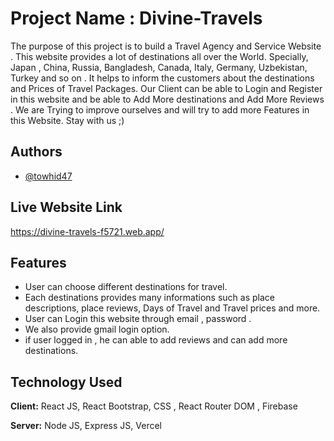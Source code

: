 
# Project Name : Divine-Travels

The purpose of this project is to build a Travel Agency and Service Website . This website provides a lot of destinations all over the World. Specially, Japan , China, Russia, Bangladesh, Canada, Italy, Germany, Uzbekistan, Turkey and so on . It helps to inform the customers about the destinations and Prices of Travel Packages. Our Client can be able to Login and Register in this website and be able to Add More destinations and Add More Reviews . We are Trying to improve ourselves and will try to add more Features in this Website. Stay with us ;)  



## Authors

- [@towhid47](https://github.com/Towhid47)





## Live Website Link

https://divine-travels-f5721.web.app/


## Features

- User can choose different destinations for travel.
- Each destinations provides many informations such as place descriptions, place reviews, Days of Travel and Travel prices and more. 
- User can Login this website through email , password .
- We also provide gmail login option.
- if user logged in , he can able to add reviews and can add more destinations.


## Technology Used

**Client:** React JS, React Bootstrap, CSS , React Router DOM , Firebase

**Server:** Node JS, Express JS, Vercel 

